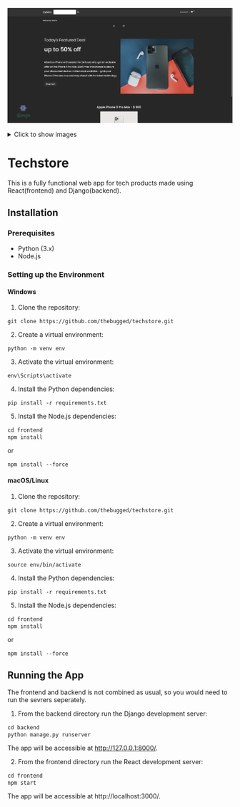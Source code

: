 
![Techstore](screenshot.png)

<details>
  <summary>Click to show images</summary>
  <div class="image-container">
    <img src="ShowCase/1.png" alt="Image 1">
    <img src="ShowCase/2.png" alt="Image 2">
    <img src="ShowCase/3.png" alt="Image 3">
    <img src="ShowCase/4.png" alt="Image 4">
    <img src="ShowCase/5.png" alt="Image 5">
    <img src="ShowCase/6.png" alt="Image 6">
    <img src="ShowCase/7.png" alt="Image 7">
    <img src="ShowCase/8.png" alt="Image 8">
    <img src="ShowCase/9.png" alt="Image 9">
    <img src="ShowCase/10.png" alt="Image 10">
    <img src="ShowCase/11.png" alt="Image 11">
    <img src="ShowCase/12.png" alt="Image 12">
    <img src="ShowCase/13.png" alt="Image 13">
    <img src="ShowCase/14.png" alt="Image 14">
    <img src="ShowCase/15.png" alt="Image 15">
  </div>

</details>

## 
# Techstore
This is a fully functional web app for tech products made using React(frontend) and Django(backend).


## Installation


### Prerequisites
- Python (3.x)
- Node.js

### Setting up the Environment

#### Windows
1. Clone the repository:
```shell
git clone https://github.com/thebugged/techstore.git
```

2. Create a virtual environment: 
```shell
python -m venv env
```

3. Activate the virtual environment:
```shell
env\Scripts\activate
```

4. Install the Python dependencies:
```shell
pip install -r requirements.txt
```

5. Install the Node.js dependencies:
```shell
cd frontend
npm install
```
or 
```shell
npm install --force
```


#### macOS/Linux
1. Clone the repository:
```shell
git clone https://github.com/thebugged/techstore.git
```

2. Create a virtual environment: 
```shell
python -m venv env
```

3. Activate the virtual environment:
```shell
source env/bin/activate
```

4. Install the Python dependencies:
```shell
pip install -r requirements.txt
```

5. Install the Node.js dependencies:
```shell
cd frontend
npm install
```
or 
```shell
npm install --force
```



## Running the App
The frontend and backend is not combined as usual, so you would need to run the sevrers seperately.

1. From the backend directory run the Django development server:
```shell
cd backend
python manage.py runserver
```

The app will be accessible at http://127.0.0.1:8000/.

2. From the frontend directory run the React development server:
```shell
cd frontend
npm start
```

The app will be accessible at http://localhost:3000/.
